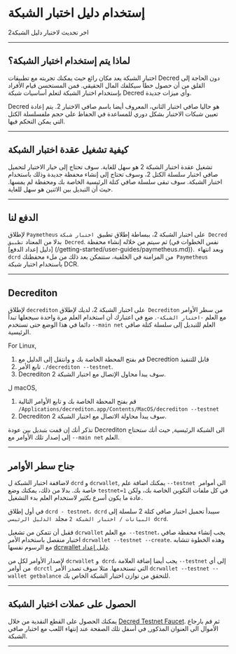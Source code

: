 # إستخدام دليل اختبار الشبكة

اخر تحديث لاختبار دليل الشبكة2

---

## لماذا يتم إستخدام اختبار الشبكة؟

اختبار الشبكة يعد  مكان رائع حيث يمكنك تجربته مع تطبيقات Decred دون الحاجة إلى القلق من أن حصول خطأ سيكلفك المال الحقيقي. فمن المستحسن قيام الأفراد بإستخدام اختبار الشبكة لتعلم أساسيات شبكة Decred وأي ميزات جديدة.

Decred  هو حاليا صافي اختبار الثاني، المعروف أيضا باسم صافي الاختبار 2. يتم إعادة تعيين شبكات الاختبار بشكل دوري للمساعدة في الحفاظ على حجم ملفسلسلة الكتل التي يمكن التحكم فيها.

---

## كيفية تشغيل عقدة اختبار الشبكة

تشغيل عقدة اختبار الشبكة 2 هو سهل للغاية. سوف تحتاج إلى خيار الاختيار لتحميل صافي اختبار سلسلة الكتل 2، وسوف تحتاج إلى إنشاء محفظة جديدة وذلك باستخدام اختبار الشبكة. سوف تبقى سلسلة صافي كتلة الرئيسية الخاصة بك ومحفظة لم يمسها. حيث أن التبديل بين الاثنين هو سهل للغاية.

---

## الدفع لنا

لإطلاق `Paymetheus` على اختبار الشبكة 2، ببساطة إطلاق تطبيق` اختبار شبكة Decred` بدلا من المعتاد `تطبيق Decred`. ثم سيتم من خلاله إنشاء محفظة (نفس الخطوات في [دليل إعداد الدفع] (/getting-started/user-guides/paymetheus.md)).  وبعد انتهاء `dcrd` من المزامنة في الخلفية، ستتمكن بعد ذلك من ملء محفظتك` Paymetheus` باستخدام اختبار شبكة DCR.

---

## Decrediton 

لإطلاق `decrediton` على اختبار الشبكة 2، لديك لإطلاق` Decrediton` من سطر الأوامر مع العلم `-اختبار الشبكة-`. ضع في اعتبارك أن استخدام العلم مرة واحدة سيجعلها تبدأ دائما في هذا الوضع حتى تستخدم `--main net` العلم للتبديل إلى سلسلة كتلة صافي الرئيسية.

For Linux, 

1. قم بفتح المحطة الخاصة بك و وانتقل إلى الدليل مع Decredtion قابل للتنفيذ
2. تابع الأمر  `./decrediton --testnet`.
3. Decrediton سوف يبدأ محاول الإتصال مع اختبار الشبكة 2.

ل macOS,

1. قم بفتح المحطة الخاصة بك و تابع الأوامر التالية `/Applications/decrediton.app/Contents/MacOS/decrediton --testnet`
2. Decrediton سوف يبدأ محاولة الاتصال مع اختبار الشبكة 2.

تذكر أنك إن قمت بتبديل بين عودة Decrediton الى الشبكة الرئيسية, حيث أنك ستحتاج إلى إصدار تلك الأوامر مع `--main net` العلم.

___ 

## جناح سطر الأوامر

لاضاففة اختبار الشبكة ل  `dcrd` و `dcrwallet`, يمكنك اضافة علم  `--testnet`  الى أموامر خاصة بك. بدلا من ذلك، يمكنك وضع `testnet=1` في كل ملفات التكوين الخاصة بك، ولكن عادة ما يكون أسرع بكثير لاستخدام العلم بدء التشغيل.

في أول إطلاق `dcrd - testnet`،` dcrd` سيبدأ تحميل اختبار صافي كتلة 2 سلسلة إلى `البيانات / اختبار الشبكة 2` مجلد` الدليل الرئيسي dcrd`.

ققبل أن تتمكن من تشغيل `dcrwallet` مع العلم` --testnet`، يجب إنشاء محفظة صافي اختبار منفصل باستخدام الأمر `dcrwallet --testnet --create`. وهذه الخطوة تتشابه مع الرسوم نفسها  [dcrwallet دليل إعداد](/getting-started/user-guides/dcrwallet-setup.md).

لإصدار الأوامر لكل من `dcrwallet` و` dcrd`، يجب أيضا إضافة العلامة `--testnet` إلى أي من أوامر` dcrctl` التي تستخدمها. مثلا سوف تصدر الأمر `dcrwallet --testnet --wallet getbalance` للتحقق من توازن اختبار الشبكة الخاص بك.

---

## الحصول على عملات اختبار الشبكة

يمكنك الحصول على القطع النقدية من خلال  [Decred Testnet Faucet](https://faucet.decred.org). ثم قم بارجاع الأموال الى العنوان المذكور, في أسفل تلك الصفحة عند إنتهاء اللعب مع اختبار صافي الشبكة.

---

